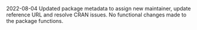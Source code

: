 2022-08-04
Updated package metadata to assign new maintainer, update reference URL and resolve CRAN issues. No functional changes made to the package functions. 
